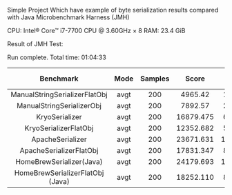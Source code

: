 Simple Project Which have example of byte serialization
results compared with Java Microbenchmark Harness (JMH)

CPU: Intel® Core™ i7-7700 CPU @ 3.60GHz × 8 
RAM: 23.4 GiB

Result of JMH Test:

Run complete. Total time: 01:04:33


|Benchmark                            |Mode   |Samples  |Score      |Score error |Units |
| :----------------------------------:| :---: | :-----: |:--------: |:----------:|:----:|
| ManualStringSerializerFlatObj       |  avgt |      200|  4965.42  |     19.073 | ns/op|
| ManualStringSerializerObj           |  avgt |      200|  7892.57  |     26.682 | ns/op|
| KryoSerializer                      |  avgt |      200| 16879.475 |     69.906 | ns/op|
| KryoSerializerFlatObj               |  avgt |      200| 12352.682 |     58.390 | ns/op|
| ApacheSerializer                    |  avgt |      200| 23671.631 |    112.764 | ns/op|
| ApacheSerializerFlatObj             |  avgt |      200| 17831.347 |     84.854 | ns/op|
| HomeBrewSerializer(Java)            |  avgt |      200| 24179.693 |    118.909 | ns/op|
| HomeBrewSerializerFlatObj (Java)    |  avgt |      200| 18252.110 |     82.053 | ns/op|


          